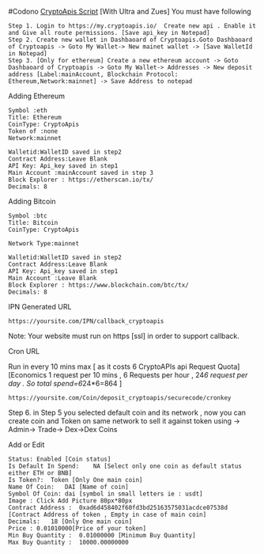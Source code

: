 #Codono [CryptoApis Script](https://codono.com/features/) [With Ultra and Zues]
You must have following 
```
Step 1. Login to https://my.cryptoapis.io/  Create new api . Enable it and Give all route permissions. [Save api_key in Notepad]
Step 2. Create new wallet in Dashbaoard of Cryptoapis.Goto Dashbaoard of Cryptoapis -> Goto My Wallet-> New mainet wallet -> [Save WalletId in Notepad] 
Step 3. [Only for ethereum] Create a new ethereum account -> Goto Dashbaoard of Cryptoapis -> Goto My Wallet-> Addresses -> New deposit address [Label:mainAccount, Blockchain Protocol: Ethereum,Network:mainnet] -> Save Address to notepad
```
Adding Ethereum
```
Symbol :eth
Title: Ethereum
CoinType: CryptoApis
Token of :none
Network:mainnet

Walletid:WalletID saved in step2
Contract Address:Leave Blank
API Key: Api_key saved in step1
Main Account :mainAccount saved in step 3
Block Explorer : https://etherscan.io/tx/
Decimals: 8
```

Adding Bitcoin
```
Symbol :btc
Title: Bitcoin
CoinType: CryptoApis

Network Type:mainnet

Walletid:WalletID saved in step2
Contract Address:Leave Blank
API Key: Api_key saved in step1
Main Account :Leave Blank
Block Explorer : https://www.blockchain.com/btc/tx/
Decimals: 8
```

IPN Generated URL
```
https://yoursite.com/IPN/callback_cryptoapis
```
Note: Your website must run on https [ssl] in order to support callback.

Cron URL

Run in every 10 mins max [ as it costs 6 CryptoAPIs api Request Quota]  [Economics 1 request per 10 mins , 6 Requests per hour , 24*6 request per day . So total spend=6*24*6=864 ]
```
https://yoursite.com/Coin/deposit_cryptoapis/securecode/cronkey
```


Step 6. in Step 5 you selected default coin and its network , now you can create coin and Token on same network to sell it against token using -> Admin-> Trade-> Dex->Dex Coins

Add or Edit


```
Status:	Enabled [Coin status]
Is Default In Spend:	NA [Select only one coin as default status either ETH or BNB]
Is Token?:	Token [Only One main coin]
Name Of Coin:	DAI [Name of coin]
Symbol Of Coin:	dai [symbol in small letters ie : usdt]
Image :	Click Add Picture 80px*80px
Contract Address :	0xad6d458402f60fd3bd25163575031acdce07538d [Contract Address of token , Empty in case of main coin]
Decimals:	18 [Only One main coin]
Price :	0.01010000[Price of your token]
Min Buy Quantity :	0.01000000 [Minimum Buy Quantity]
Max Buy Quantity :	10000.00000000
```
